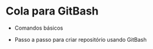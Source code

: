 # Cola para GitBash

- Comandos básicos

- Passo a passo para criar repositório usando GitBash

  

